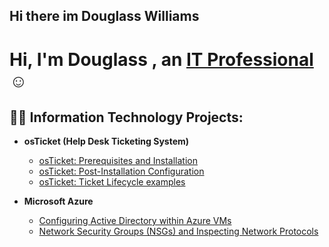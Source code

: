 ## Hi there im Douglass Williams
<h1>Hi, I'm Douglass , an <a href="https://linkedin.com/in/Dougwill02">IT Professional</a>☺</h1>

<h2>👨‍💻 Information Technology Projects:</h2>

- <b>osTicket (Help Desk Ticketing System)</b>
  - [osTicket: Prerequisites and Installation](https://github.com/Dougwill02/osticket-prereqs)
  - [osTicket: Post-Installation Configuration](https://github.com/Dougwill02/post-install-config)
  - [osTicket: Ticket Lifecycle examples](https://github.com/Dougwill02/ticket-lifecycle)
    
- <b>Microsoft Azure</b>
  - [Configuring Active Directory within Azure VMs](Dougwill02/configure-ad)
  - [Network Security Groups (NSGs) and Inspecting Network Protocols](https://github.com/Dougwilli02/azure-network-protocols)
